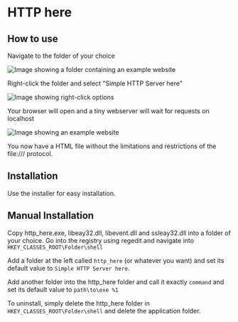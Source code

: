 # HTTP here

## How to use

Navigate to the folder of your choice

![Image showing a folder containing an example website](http://i.webfreak.org/88A1E3)

Right-click the folder and select "Simple HTTP Server here"

![Image showing right-click options](http://i.webfreak.org/532AE7)

Your browser will open and a tiny webserver will wait for requests on localhost

![Image showing an example website](http://i.webfreak.org/1D1F3F)

You now have a HTML file without the limitations and restrictions of the file:/// protocol.

## Installation

Use the installer for easy installation.

## Manual Installation

Copy http_here.exe, libeay32.dll, libevent.dll and ssleay32.dll into a folder of your choice. Go into the registry using regedit and navigate into `HKEY_CLASSES_ROOT\Folder\shell`

Add a folder at the left called `http_here` (or whatever you want) and set its default value to `Simple HTTP Server here`.

Add another folder into the http_here folder and call it exactly `command` and set its default value to `path\to\exe %1`

To uninstall, simply delete the http_here folder in `HKEY_CLASSES_ROOT\Folder\shell` and delete the application folder.
